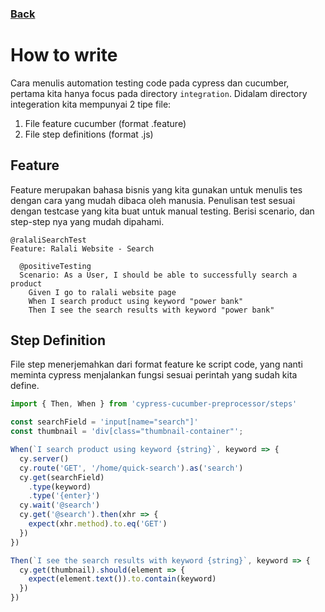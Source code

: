 ### [Back](../)

# How to write

Cara menulis automation testing code pada cypress dan cucumber, pertama kita hanya focus pada directory `integration`.
Didalam directory integeration kita mempunyai 2 tipe file:

1. File feature cucumber (format .feature)
2. File step definitions (format .js)

## Feature
Feature merupakan bahasa bisnis yang kita gunakan untuk menulis tes dengan cara yang mudah dibaca oleh manusia.
Penulisan test sesuai dengan testcase yang kita buat untuk manual testing. Berisi scenario, dan step-step nya yang mudah dipahami.

```gherkin
@ralaliSearchTest
Feature: Ralali Website - Search

  @positiveTesting
  Scenario: As a User, I should be able to successfully search a product
    Given I go to ralali website page
    When I search product using keyword "power bank"
    Then I see the search results with keyword "power bank"
```

## Step Definition
File step menerjemahkan dari format feature ke script code, yang nanti meminta cypress menjalankan fungsi sesuai perintah yang sudah kita define.

```js
import { Then, When } from 'cypress-cucumber-preprocessor/steps'

const searchField = 'input[name="search"]'
const thumbnail = 'div[class="thumbnail-container"';

When(`I search product using keyword {string}`, keyword => {
  cy.server()
  cy.route('GET', '/home/quick-search').as('search')
  cy.get(searchField)
    .type(keyword)
    .type('{enter}')
  cy.wait('@search')
  cy.get('@search').then(xhr => {
    expect(xhr.method).to.eq('GET')
  })
})

Then(`I see the search results with keyword {string}`, keyword => {
  cy.get(thumbnail).should(element => {
    expect(element.text()).to.contain(keyword)
  })
})
```
